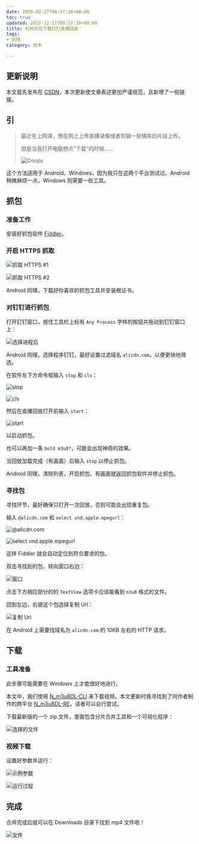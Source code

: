```yaml
---
date: 2020-02-27T00:57:18+08:00
toc: true
updated: 2022-12-11T00:57:18+08:00
title: 利用抓包下载钉钉直播回放
tags:
- 网络
category: 技术

---
```

## 更新说明

本文首先发布在 [CSDN](https://blog.csdn.net/qq_42763682/article/details/104529683)，本次更新使文章表述更加严谨规范，且新增了一些链接。

## 引

> 最近在上网课，想在网上上传直播录像或者剪辑一些搞笑的片段上传。
>
> 但是当我打开电脑想点“下载”的时候……
> 
> ![Ooops](https://img-blog.csdnimg.cn/20200227090154600.png)

这个方法适用于 Android、Windows，因为我只在这两个平台测试过。Android 稍微麻烦一点，Windows 则需要一些工具。

## 抓包
### 准备工作

安装好抓包软件 [Fiddler](https://www.telerik.com/fiddler)。

### 开启 HTTPS 抓取

![抓取 HTTPS #1](https://img-blog.csdnimg.cn/20200227090633614.png?x-oss-process=image/watermark,type_ZmFuZ3poZW5naGVpdGk,shadow_10,text_aHR0cHM6Ly9ibG9nLmNzZG4ubmV0L3FxXzQyNzYzNjgy,size_16,color_FFFFFF,t_70)

![抓取 HTTPS #2](https://img-blog.csdnimg.cn/20200227090710353.png?x-oss-process=image/watermark,type_ZmFuZ3poZW5naGVpdGk,shadow_10,text_aHR0cHM6Ly9ibG9nLmNzZG4ubmV0L3FxXzQyNzYzNjgy,size_16,color_FFFFFF,t_70)

Android 同理，下载好你喜欢的抓包工具并安装根证书。

### 对钉钉进行抓包

打开钉钉窗口，按住工具栏上标有 `Any Process` 字样的按钮并拖动到钉钉窗口上：

![选择进程后](https://img-blog.csdnimg.cn/2020022709094674.png?x-oss-process=image/watermark,type_ZmFuZ3poZW5naGVpdGk,shadow_10,text_aHR0cHM6Ly9ibG9nLmNzZG4ubmV0L3FxXzQyNzYzNjgy,size_16,color_FFFFFF,t_70)

Android 同理，选择程序钉钉，最好设置过滤域名 `alicdn.com`，以便更快地筛选。

在软件左下方命令框输入 `stop` 和 `cls`：

![stop](https://img-blog.csdnimg.cn/20200227091443617.png)

![cls](https://img-blog.csdnimg.cn/20200227091503881.png)

然后在直播回放打开前输入 `start`：

![start](https://img-blog.csdnimg.cn/20200227091610179.png)

以启动抓包。

也可以再加一条 `bold m3u8?`，可能会出现神奇的效果。

当回放加载完成（有画面）后输入 `stop` 以停止抓包。

Android 同理，清除列表，开启抓包，有画面就返回抓包软件并停止抓包。

### 寻找包

寻找环节，最好确保只打开一次回放，否则可能会出现重复包。

输入 `@alicdn.com` 和 `select vnd.apple.mpegurl`：

![@alicdn.com](https://img-blog.csdnimg.cn/2020022709205269.png)

![select vnd.apple.mpegurl](https://img-blog.csdnimg.cn/20200227092123194.png)

这样 Fiddler 就会自动定位到符合要求的包。

双击寻找到的包，转向窗口右边：

![窗口](https://img-blog.csdnimg.cn/20200227092254388.png?x-oss-process=image/watermark,type_ZmFuZ3poZW5naGVpdGk,shadow_10,text_aHR0cHM6Ly9ibG9nLmNzZG4ubmV0L3FxXzQyNzYzNjgy,size_16,color_FFFFFF,t_70)

点击下方相应部分的的 `TextView` 选项卡应该能看到 `m3u8` 格式的文件。

回到左边，右键这个包选择复制 Url：

![复制 Url](https://img-blog.csdnimg.cn/20200227092746772.png?x-oss-process=image/watermark,type_ZmFuZ3poZW5naGVpdGk,shadow_10,text_aHR0cHM6Ly9ibG9nLmNzZG4ubmV0L3FxXzQyNzYzNjgy,size_16,color_FFFFFF,t_70)

在 Android 上需要找域名为 `alicdn.com` 的 10KB 左右的 HTTP 请求。

## 下载
### 工具准备

此步骤可能需要在 Windows 上才能很好地进行。

本文中，我们使用 [N_m3u8DL-CLI](https://github.com/nilaoda/N_m3u8DL-CLI/releases/latest) 来下载视频。本文更新时我寻找到了同作者制作的跨平台 [N_m3u8DL-RE](https://github.com/nilaoda/N_m3u8DL-RE)，读者可以自行尝试。

下载最新版的一个 zip 文件，里面包含分片合并工具和一个可视化程序：

![选择的文件](https://img-blog.csdnimg.cn/20200227093400262.png?x-oss-process=image/watermark,type_ZmFuZ3poZW5naGVpdGk,shadow_10,text_aHR0cHM6Ly9ibG9nLmNzZG4ubmV0L3FxXzQyNzYzNjgy,size_16,color_FFFFFF,t_70)

### 视频下载

设置好参数并运行：

![示例参数](https://img-blog.csdnimg.cn/2020022709380046.png?x-oss-process=image/watermark,type_ZmFuZ3poZW5naGVpdGk,shadow_10,text_aHR0cHM6Ly9ibG9nLmNzZG4ubmV0L3FxXzQyNzYzNjgy,size_16,color_FFFFFF,t_70)

![运行过程](https://img-blog.csdnimg.cn/2020022709385710.png?x-oss-process=image/watermark,type_ZmFuZ3poZW5naGVpdGk,shadow_10,text_aHR0cHM6Ly9ibG9nLmNzZG4ubmV0L3FxXzQyNzYzNjgy,size_16,color_FFFFFF,t_70)

## 完成

合并完成后就可以在 Downloads 目录下找到 mp4 文件啦！

![文件](https://img-blog.csdnimg.cn/20200227094028358.png?x-oss-process=image/watermark,type_ZmFuZ3poZW5naGVpdGk,shadow_10,text_aHR0cHM6Ly9ibG9nLmNzZG4ubmV0L3FxXzQyNzYzNjgy,size_16,color_FFFFFF,t_70)